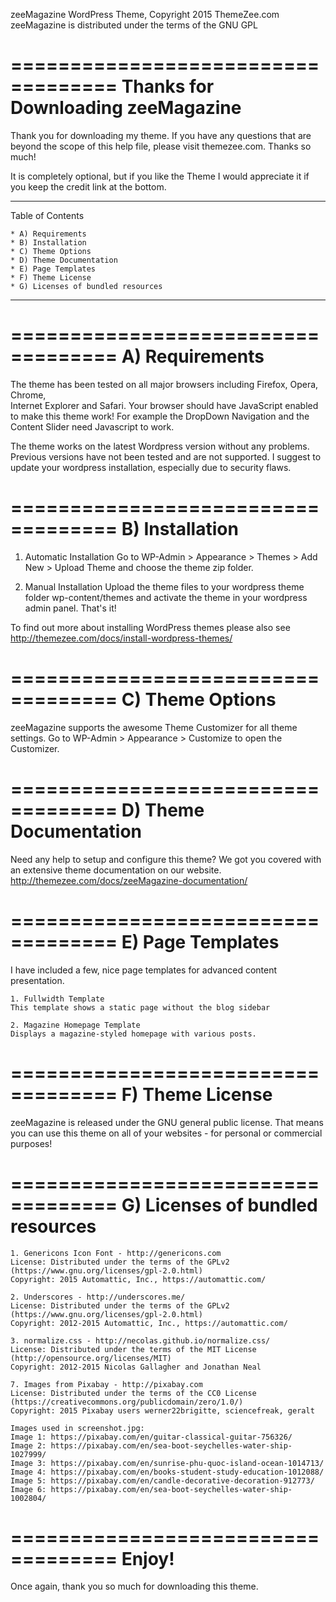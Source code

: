 zeeMagazine WordPress Theme, Copyright 2015 ThemeZee.com
zeeMagazine is distributed under the terms of the GNU GPL

===================================
Thanks for Downloading zeeMagazine
===================================

Thank you for downloading my theme. 
If you have any questions that are beyond the scope of this help file, 
please visit themezee.com. Thanks so much!

It is completely optional, but if you like the Theme I would appreciate it if 
you keep the credit link at the bottom.

-----------------------------------
Table of Contents

    * A) Requirements
    * B) Installation
    * C) Theme Options
    * D) Theme Documentation
    * E) Page Templates
    * F) Theme License
	* G) Licenses of bundled resources
-----------------------------------

===================================
A) Requirements
===================================

The theme has been tested on all major browsers including Firefox, Opera, Chrome,  
Internet Explorer and Safari. Your browser should have JavaScript enabled to make this theme work!
For example the DropDown Navigation and the Content Slider need Javascript to work.

The theme works on the latest Wordpress version without any problems. Previous versions have not been tested
and are not supported. I suggest to update your wordpress installation, especially due to security flaws.

===================================
B) Installation
===================================

   1. Automatic Installation
      Go to WP-Admin > Appearance > Themes > Add New > Upload Theme and choose the theme zip folder.

   2. Manual Installation
      Upload the theme files to your wordpress theme folder wp-content/themes and activate the theme in
      your wordpress admin panel. That's it!

To find out more about installing WordPress themes please also see http://themezee.com/docs/install-wordpress-themes/

===================================
C) Theme Options
===================================

zeeMagazine supports the awesome Theme Customizer for all theme settings. 
Go to WP-Admin > Appearance > Customize to open the Customizer.

===================================
D) Theme Documentation
===================================

Need any help to setup and configure this theme? We got you covered with an extensive theme documentation on our website.
http://themezee.com/docs/zeeMagazine-documentation/

===================================
E) Page Templates
===================================

I have included a few, nice page templates for advanced content presentation.

	1. Fullwidth Template 
	This template shows a static page without the blog sidebar
	
	2. Magazine Homepage Template
	Displays a magazine-styled homepage with various posts.

===================================
F) Theme License
===================================

zeeMagazine is released under the GNU general public license. 
That means you can use this theme on all of your websites - for personal or commercial purposes!

===================================
G) Licenses of bundled resources
===================================

	1. Genericons Icon Font - http://genericons.com
	License: Distributed under the terms of the GPLv2 (https://www.gnu.org/licenses/gpl-2.0.html)
	Copyright: 2015 Automattic, Inc., https://automattic.com/
	
	2. Underscores - http://underscores.me/
	License: Distributed under the terms of the GPLv2 (https://www.gnu.org/licenses/gpl-2.0.html)
	Copyright: 2012-2015 Automattic, Inc., https://automattic.com/

	3. normalize.css - http://necolas.github.io/normalize.css/
	License: Distributed under the terms of the MIT License (http://opensource.org/licenses/MIT)
	Copyright: 2012-2015 Nicolas Gallagher and Jonathan Neal
	
	7. Images from Pixabay - http://pixabay.com
	License: Distributed under the terms of the CC0 License (https://creativecommons.org/publicdomain/zero/1.0/)
	Copyright: 2015 Pixabay users werner22brigitte, sciencefreak, geralt
	
	Images used in screenshot.jpg:
	Image 1: https://pixabay.com/en/guitar-classical-guitar-756326/
	Image 2: https://pixabay.com/en/sea-boot-seychelles-water-ship-1027999/
	Image 3: https://pixabay.com/en/sunrise-phu-quoc-island-ocean-1014713/
	Image 4: https://pixabay.com/en/books-student-study-education-1012088/
	Image 5: https://pixabay.com/en/candle-decorative-decoration-912773/
	Image 6: https://pixabay.com/en/sea-boot-seychelles-water-ship-1002804/

===================================
Enjoy!
===================================

Once again, thank you so much for downloading this theme. 